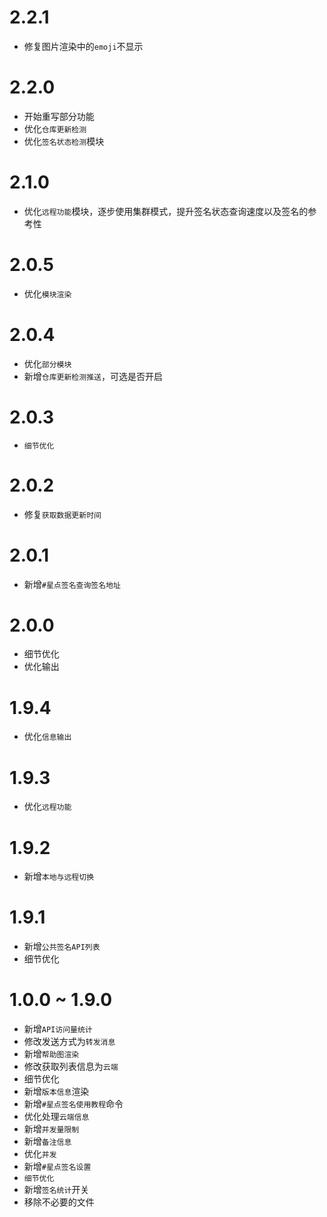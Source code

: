 # 2.2.1

- 修复图片渲染中的`emoji`不显示

# 2.2.0

- 开始重写部分功能
- 优化`仓库更新检测`
- 优化`签名状态检测`模块

# 2.1.0

- 优化`远程功能`模块，逐步使用集群模式，提升签名状态查询速度以及签名的参考性

# 2.0.5

- 优化`模块渲染`

# 2.0.4

- 优化`部分模块`
- 新增`仓库更新检测推送`，可选是否开启

# 2.0.3

- `细节优化`

# 2.0.2

- 修复`获取数据更新时间`

# 2.0.1

- 新增`#星点签名查询签名地址`

# 2.0.0

- 细节优化
- 优化输出

# 1.9.4

- 优化`信息输出`

# 1.9.3

- 优化`远程功能`

# 1.9.2

- 新增`本地与远程切换`

# 1.9.1

- 新增`公共签名API列表`
- 细节优化

# 1.0.0 ~ 1.9.0

- 新增`API访问量统计`
- 修改发送方式为`转发消息`
- 新增`帮助图渲染`
- 修改获取列表信息为`云端`
- 细节优化
- 新增`版本信息`渲染
- 新增`#星点签名使用教程`命令
- 优化处理`云端信息`
- 新增`并发量限制`
- 新增`备注信息`
- 优化`并发`
- 新增`#星点签名设置`
- `细节优化`
- 新增`签名统计`开关
- 移除不必要的文件
